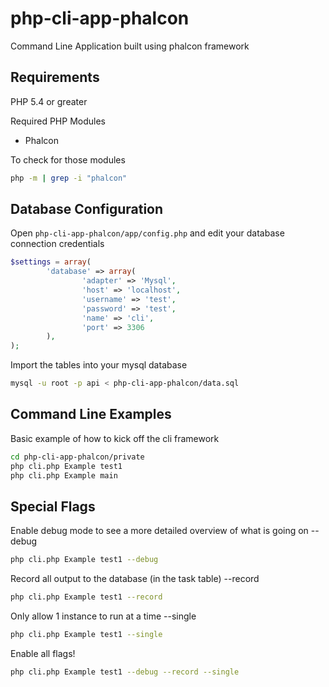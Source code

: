 php-cli-app-phalcon
===================

Command Line Application built using phalcon framework

Requirements
---------
PHP 5.4 or greater


Required PHP Modules
- Phalcon

To check for those modules
```bash
php -m | grep -i "phalcon"
```

Database Configuration
--------------
Open  `php-cli-app-phalcon/app/config.php` and edit your database connection credentials

```php
$settings = array(
        'database' => array(
                'adapter' => 'Mysql',
                'host' => 'localhost',
                'username' => 'test',
                'password' => 'test',
                'name' => 'cli',
                'port' => 3306
        ),
);
```

Import the tables into your mysql database
```bash
mysql -u root -p api < php-cli-app-phalcon/data.sql
```

Command Line Examples
----------------------

Basic example of how to kick off the cli framework

```bash
cd php-cli-app-phalcon/private
php cli.php Example test1 
php cli.php Example main
```

Special Flags
---------------------

Enable debug mode to see a more detailed overview of what is going on
--debug
```bash
php cli.php Example test1 --debug
```

Record all output to the database (in the task table)
--record
```bash
php cli.php Example test1 --record
```

Only allow 1 instance to run at a time
--single
```bash
php cli.php Example test1 --single
```

Enable all flags!
```bash
php cli.php Example test1 --debug --record --single
```

